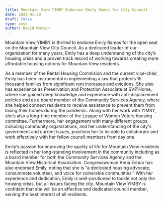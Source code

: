 ```yaml
---
title: Mountain View YIMBY Endorses Emily Ramos for City Council
date: 2023-01-20
draft: false
type: post
author: David Watson
---
```


Mountain View YIMBY is thrilled to endorse Emily Ramos for the open seat on the Mountain View City Council. As a dedicated leader of our organization for many years, Emily has a deep understanding of the city’s housing crisis and a proven track record of working towards creating more affordable housing options for Mountain View residents.

As a member of the Rental Housing Commision and the current vice-chair, Emily has been instrumental in implementing a law that protects 15 thousand families from significant rent increases and evictions. She also has experience as Preservation and Protection Associate at SV@Home, where she gained deep knowledge and experience with anti-displacement policies and as a board member of the Community Services Agency, where she helped connect residents to receive assistance to prevent them from losing their homes during the pandemic. Along with her work with YIMBY, she’s also a long-time member of the League of Women Voters housing committee. Furthermore, her engagement with many different groups, including community organizations, and her understanding of the city's government and current issues, positions her to be able to collaborate and work effectively with her fellow council members from day one.

Emily’s passion for improving the quality of life for Mountain View residents is reflected in her long-standing involvement in the community including as a board member for both the Community Services Agency and the Mountain View Historical Association. Congresswoman Anna Eshoo has also endorsed Emily, noting that she is “a dedicated housing advocate, consummate volunteer, and voice for vulnerable communities.” With her experience and dedication, Emily is well-positioned to tackle not only the housing crisis, but all issues facing the city. Mountain View YIMBY is confident that she will be an effective and dedicated council member, serving the best interest of all residents.



